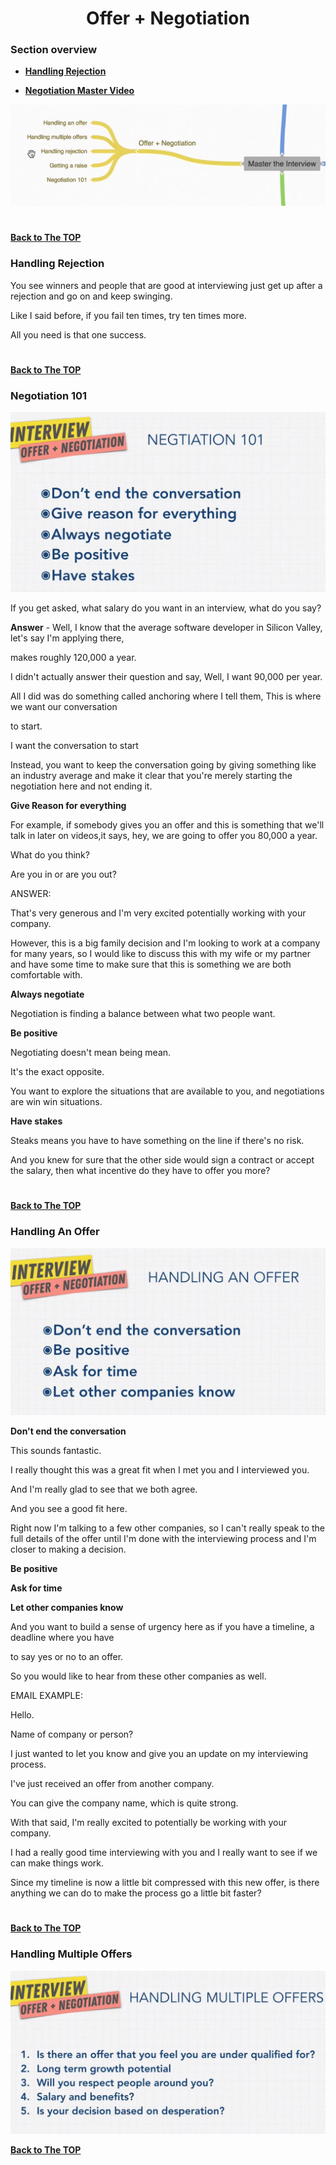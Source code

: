 <h1 align="center">Offer + Negotiation</h1>

### Section overview
* **[Handling Rejection](#handling-rejection)**



* **[Negotiation Master Video](https://www.youtube.com/watch?v=XY5SeCl_8NE)**

![Offer](https://github.com/tsokac2/-_-_Data_Structures_Algorithms/blob/main/src/52.JPG)

#
**[Back to The TOP](#section-overview)**

### Handling Rejection

You see winners and people that are good at interviewing just get up after a rejection and go on and keep swinging.

Like I said before, if you fail ten times, try ten times more.

All you need is that one success.

#
**[Back to The TOP](#section-overview)**


### Negotiation 101

![Negotiation 101](https://github.com/tsokac2/-_-_Data_Structures_Algorithms/blob/main/src/53.JPG)

If you get asked, what salary do you want in an interview, what do you say?

**Answer** - Well, I know that the average software developer in Silicon Valley, let's say I'm applying there,

makes roughly 120,000 a year.


I didn't actually answer their question and say, Well, I want 90,000 per year.

All I did was do something called anchoring where I tell them, This is where we want our conversation

to start.

I want the conversation to start 


Instead, you want to keep the conversation going by giving something like an industry average and make it clear that you're merely starting the negotiation here and not ending it.

**Give Reason for everything**

For example, if somebody gives you an offer and this is something that we'll talk in later on videos,it says, hey, we are going to offer you 80,000 a year.

What do you think?

Are you in or are you out?


ANSWER: 

That's very generous and I'm very excited potentially working with your company.

However, this is a big family decision and I'm looking to work at a company for many years, so I would like to discuss this with my wife or my partner and have some time to make sure that this is something we are both comfortable with.

**Always negotiate**

Negotiation is finding a balance between what two people want.


**Be positive**

Negotiating doesn't mean being mean.

It's the exact opposite.

You want to explore the situations that are available to you, and negotiations are win win situations.

**Have stakes**

Steaks means you have to have something on the line if there's no risk.

And you knew for sure that the other side would sign a contract or accept the salary, then what incentive do they have to offer you more?

#
**[Back to The TOP](#section-overview)**


### Handling An Offer

![Handling An Offer](https://github.com/tsokac2/-_-_Data_Structures_Algorithms/blob/main/src/54.JPG)

**Don't end the conversation**

This sounds fantastic.

I really thought this was a great fit when I met you and I interviewed you.

And I'm really glad to see that we both agree.

And you see a good fit here.


Right now I'm talking to a few other companies, so I can't really speak to the full details of the offer until I'm done with the interviewing process and I'm closer to making a decision.

**Be positive**

**Ask for time**

**Let other companies know**

And you want to build a sense of urgency here as if you have a timeline, a deadline where you have

to say yes or no to an offer.

So you would like to hear from these other companies as well.


EMAIL EXAMPLE:

Hello.

Name of company or person?

I just wanted to let you know and give you an update on my interviewing process.

I've just received an offer from another company.

You can give the company name, which is quite strong.

With that said, I'm really excited to potentially be working with your company.

I had a really good time interviewing with you and I really want to see if we can make things work.

Since my timeline is now a little bit compressed with this new offer, is there anything we can do to make the process go a little bit faster?

#
**[Back to The TOP](#section-overview)**

### Handling Multiple Offers

![Handling Multiple Offers](https://github.com/tsokac2/-_-_Data_Structures_Algorithms/blob/main/src/55.JPG)

**[Back to The TOP](#section-overview)**